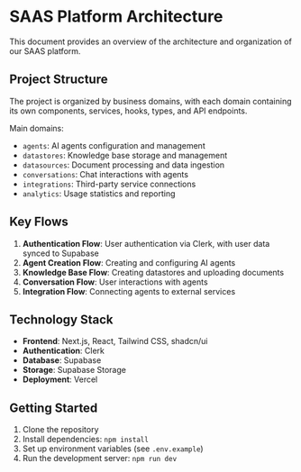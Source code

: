 # SAAS Platform Architecture

This document provides an overview of the architecture and organization of our SAAS platform.

## Project Structure

The project is organized by business domains, with each domain containing its own components, services, hooks, types, and API endpoints.

Main domains:
- `agents`: AI agents configuration and management
- `datastores`: Knowledge base storage and management
- `datasources`: Document processing and data ingestion
- `conversations`: Chat interactions with agents
- `integrations`: Third-party service connections
- `analytics`: Usage statistics and reporting

## Key Flows

1. **Authentication Flow**: User authentication via Clerk, with user data synced to Supabase
2. **Agent Creation Flow**: Creating and configuring AI agents
3. **Knowledge Base Flow**: Creating datastores and uploading documents
4. **Conversation Flow**: User interactions with agents
5. **Integration Flow**: Connecting agents to external services

## Technology Stack

- **Frontend**: Next.js, React, Tailwind CSS, shadcn/ui
- **Authentication**: Clerk
- **Database**: Supabase
- **Storage**: Supabase Storage
- **Deployment**: Vercel

## Getting Started

1. Clone the repository
2. Install dependencies: `npm install`
3. Set up environment variables (see `.env.example`)
4. Run the development server: `npm run dev`
